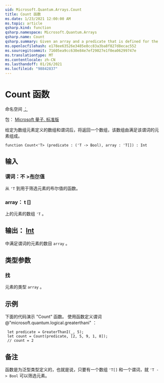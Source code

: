 ```yaml
---
uid: Microsoft.Quantum.Arrays.Count
title: Count 函数
ms.date: 1/23/2021 12:00:00 AM
ms.topic: article
qsharp.kind: function
qsharp.namespace: Microsoft.Quantum.Arrays
qsharp.name: Count
qsharp.summary: Given an array and a predicate that is defined for the elements of the array, returns the number of elements an array that consists of those elements that satisfy the predicate.
ms.openlocfilehash: e178ee63526e3485e8cc83a3ba8f827d8ecac552
ms.sourcegitcommit: 71605ea9cc630e84e7ef29027e1f0ea06299747e
ms.translationtype: MT
ms.contentlocale: zh-CN
ms.lasthandoff: 01/26/2021
ms.locfileid: "98842837"
---
```

# <a name="count-function"></a>Count 函数

命名空间 [：](xref:Microsoft.Quantum.Arrays)

包： [Microsoft 量子. 标准版](https://nuget.org/packages/Microsoft.Quantum.Standard)


给定为数组元素定义的数组和谓词后，将返回一个数组，该数组由满足该谓词的元素组成。

```qsharp
function Count<'T> (predicate : ('T -> Bool), array : 'T[]) : Int
```


## <a name="input"></a>输入

### <a name="predicate--t---bool"></a>谓词：不 >[布尔](xref:microsoft.quantum.lang-ref.bool)值

从 `'T` 到用于筛选元素的布尔值的函数。


### <a name="array--t"></a>array： t []

上的元素的数组 `'T` 。



## <a name="output--int"></a>输出： [Int](xref:microsoft.quantum.lang-ref.int)

中满足谓词的元素的数目 `array` 。

## <a name="type-parameters"></a>类型参数

### <a name="t"></a>找

元素的类型 `array` 。

## <a name="example"></a>示例

下面的代码演示 "Count" 函数。
使用函数定义谓词 @"microsoft.quantum.logical.greaterthani" ：

```qsharp
 let predicate = GreaterThanI(_, 5);
 let count = Count(predicate, [2, 5, 9, 1, 8]);
 // count = 2
```

## <a name="remarks"></a>备注

函数是为泛型类型定义的，也就是说，只要有一个数组 `'T[]` 和一个谓词，就 `'T -> Bool` 可以筛选元素。